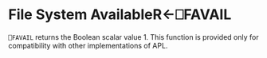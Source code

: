 




<h1 class="heading"><span class="name">File System Available</span><span class="command">R←⎕FAVAIL</span></h1>

`⎕FAVAIL` returns the Boolean scalar value 1. This function is provided only for compatibility with other implementations of APL.



